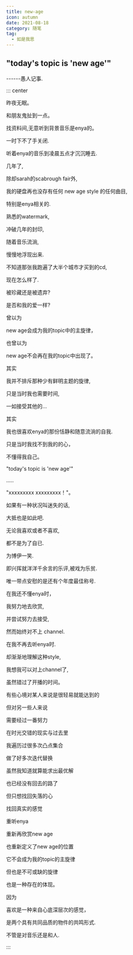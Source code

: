 ```yaml
---
title: new-age
icon: autumn
date: 2021-08-18
category: 随笔
tag:
  - 如是我思
---
```


## "today's topic is 'new age'"

------愚人记事.

::: center

昨夜无眠。

和朋友鬼扯到一点。

找资料间,无意听到背景音乐是enya的。

一时下不了手关闭.

听着enya的音乐到凌晨五点才沉沉睡去.

几年了,

除却sarah的scabrough fair外,

我的硬盘再也没存有任何 new age style 的任何曲目,

特别是enya相关的.

熟悉的watermark,

冲破几年的封印,

随着音乐流淌,

慢慢地浮现出来.

不知道那张我跑遍了大半个城市才买到的cd,

现在怎么样了.

被珍藏还是被遗弃?

是否和我的爱一样?

曾以为

new age会成为我的topic中的主旋律，

也曾以为

new age不会再在我的topic中出现了。

其实

我并不排斥那种少有鲜明主题的旋律,

只是当时我也需要时间,

一如接受其他的...

其实

我也很喜欢enya的那份恬静和随意流淌的自我.

只是当时我找不到我的的心，

不懂得我自己。

"today's topic is 'new age'"

.....

"xxxxxxxxx xxxxxxxxx！"。

如果有一种状况叫迷失的话,

大抵也是如此吧.

无论我喜欢或者不喜欢,

都不是为了自已.

为博伊一笑.

即兴挥就洋洋千余言的乐评,被戏为乐贫.

唯一带点安慰的是还有个年度最佳称号.

在我还不懂enya时，

我努力地去欣赏,

并尝试努力去接受,

然而始终对不上 channel.

在我不再去听enya时.

却渐渐地理解这种style,

我想我可以对上channel了,

虽然错过了开播的时间。

有些心境对某人来说是很轻易就能达到的

但对另一些人来说

需要经过一番努力

在时光交错的现实与过去里

我遍历过很多次凸点集合

做了好多次迭代替换

虽然我知道就算能求出最优解

也已经没有回去的路了

但只想找回失落的心

找回真实的感觉

重听enya

重新再欣赏new age

也重新定义了new age的位置

它不会成为我的topic的主旋律

但也是不可或缺的旋律

也是一种存在的体现。

因为

喜欢是一种来自心底深层次的感觉，

是两个具有共同品质的物件的共鸣形式.

不管是对音乐还是和人.

:::
